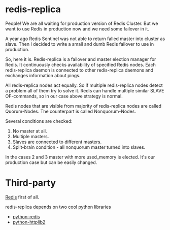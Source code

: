 redis-replica
=============

People! We are all waiting for production version of Redis Cluster.
But we want to use Redis in production now and we need some failover in it.

A year ago Redis Sentinel was not able to return falled master into cluster as slave.
Then I decided to write a small and dumb Redis failover to use in production.

So, here it is. Redis-replica is a failover and master election manager for Redis.
It continuously checks availability of specified Redis nodes.
Each redis-replica daemon is connected to other redis-replica daemons and exchanges information about pings.

All redis-replica nodes act equally. So if multiple redis-replica nodes detect a problem all of them try to solve it.
Redis can handle multiple similar SLAVE OF-commands, so in our case above strategy is normal.

Redis nodes that are visible from majority of redis-replica nodes are called Quorum-Nodes.
The counterpart is called Nonquorum-Nodes.

Several conditions are checked:
1. No master at all.
2. Multiple masters.
3. Slaves are connected to different masters.
4. Split-brain condition - all nonquorum master turned into slaves.

In the cases 2 and 3 master with more used_memory is elected. It's our production case but can be easily changed.

Third-party
=========

[Redis](http://redis.io) first of all.

redis-replica depends on two cool python libraries
* [python-redis](https://github.com/andymccurdy/redis-py)
* [python-httplib2](http://code.google.com/p/httplib2)
